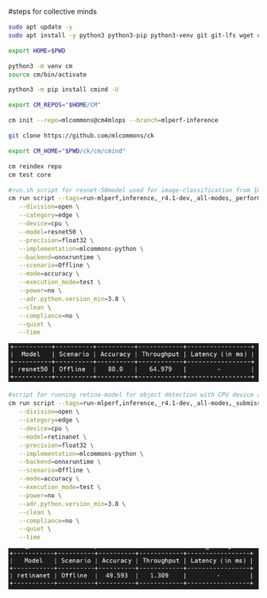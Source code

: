 #steps for collective minds
```bash
sudo apt update -y
sudo apt install -y python3 python3-pip python3-venv git git-lfs wget curl
```
```bash
export HOME=$PWD
```
```bash
python3 -m venv cm
source cm/bin/activate
```
```bash
python3 -m pip install cmind -U
```
```bash
export CM_REPOS="$HOME/CM"
```
```bash
cm init --repo=mlcommons@cm4mlops --branch=mlperf-inference
```
```bash
git clone https://github.com/mlcommons/ck
```
```bash
export CM_HOME="$PWD/ck/cm/cmind"
```

```bash
cm reindex repo
cm test core
```


```bash
#run.sh script for resnet-50model used for image-classification from ImageNet dataset
cm run script --tags=run-mlperf,inference,_r4.1-dev,_all-modes,_performance-only,_short  \
   --division=open \
   --category=edge \
   --device=cpu \
   --model=resnet50 \
   --precision=float32 \
   --implementation=mlcommons-python \
   --backend=onnxruntime \
   --scenario=Offline \
   --mode=accuracy \
   --execution_mode=test \
   --power=no \
   --adr.python.version_min=3.8 \
   --clean \
   --compliance=no \
   --quiet \
   --time
```
![Alt text](https://github.com/SHASHANKTM7/COLLECTIVE_MINDS/blob/main/result%20of%20benchmarking.png)

```bash
#script for running retina-model for object detection with CPU device and dataset used in open image
cm run script --tags=run-mlperf,inference,_r4.1-dev,_all-modes,_submission,_short  \
   --division=open \
   --category=edge \
   --device=cpu \
   --model=retinanet \
   --precision=float32 \
   --implementation=mlcommons-python \
   --backend=onnxruntime \
   --scenario=Offline \
   --mode=accuracy \
   --execution_mode=test \
   --power=no \
   --adr.python.version_min=3.8 \
   --clean \
   --compliance=no \
   --quiet \
   --time
   ```
![Alt text](https://github.com/SHASHANKTM7/COLLECTIVE_MINDS/blob/main/retina_net%20model%20_object_detection.png)





